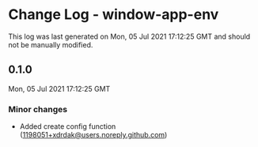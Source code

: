# Change Log - window-app-env

This log was last generated on Mon, 05 Jul 2021 17:12:25 GMT and should not be manually modified.

<!-- Start content -->

## 0.1.0

Mon, 05 Jul 2021 17:12:25 GMT

### Minor changes

- Added create config function (1198051+xdrdak@users.noreply.github.com)
